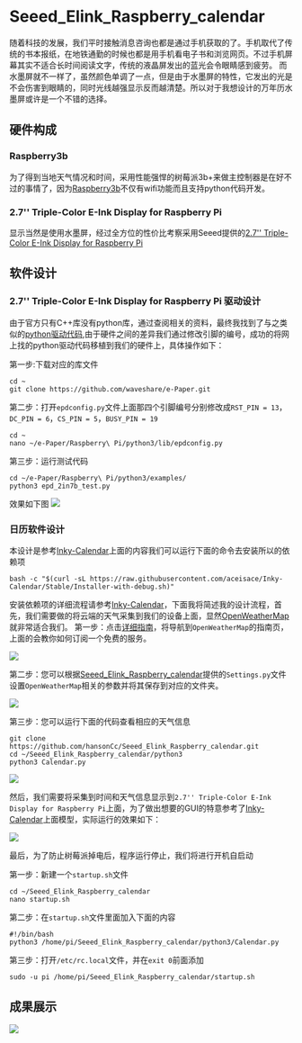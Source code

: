# Seeed_Elink_Raspberry_calendar

随着科技的发展，我们平时接触消息咨询也都是通过手机获取的了。手机取代了传统的书本报纸，在地铁通勤的时候也都是用手机看电子书和浏览网页。不过手机屏幕其实不适合长时间阅读文字，传统的液晶屏发出的蓝光会令眼睛感到疲劳。
而水墨屏就不一样了，虽然颜色单调了一点，但是由于水墨屏的特性，它发出的光是不会伤害到眼睛的，同时光线越强显示反而越清楚。所以对于我想设计的万年历水墨屏或许是一个不错的选择。


## 硬件构成

### Raspberry3b

为了得到当地天气情况和时间，采用性能强悍的树莓派3b+来做主控制器是在好不过的事情了，因为[Raspberry3b](https://www.seeedstudio.com/Raspberry-Pi-3-Model-B-p-2625.html)不仅有wifi功能而且支持python代码开发。

### 2.7'' Triple-Color E-Ink Display for Raspberry Pi

显示当然是使用水墨屏，经过全方位的性价比考察采用Seeed提供的[2.7'' Triple-Color E-Ink Display for Raspberry Pi](https://www.seeedstudio.com/2-7-Triple-Color-E-Ink-Display-for-Raspberry-Pi-p-4042.html)


## 软件设计

### 2.7'' Triple-Color E-Ink Display for Raspberry Pi 驱动设计

由于官方只有C++库没有python库，通过查阅相关的资料，最终我找到了与之类似的[python驱动代码](https://github.com/waveshare/e-Paper/tree/master/Raspberry%20Pi/python3/examples),由于硬件之间的差异我们通过修改引脚的编号，成功的将网上找的python驱动代码移植到我们的硬件上，具体操作如下：

第一步:下载对应的库文件
```shell
cd ~
git clone https://github.com/waveshare/e-Paper.git 
```

第二步：打开`epdconfig.py`文件上面那四个引脚编号分别修改成`RST_PIN = 13`，`DC_PIN = 6`，`CS_PIN = 5`，`BUSY_PIN = 19`

```shell
cd ~
nano ~/e-Paper/Raspberry\ Pi/python3/lib/epdconfig.py
```

第三步：运行测试代码
```shell
cd ~/e-Paper/Raspberry\ Pi/python3/examples/
python3 epd_2in7b_test.py
```

效果如下图
![](https://github.com/hansonCc/Seeed_Elink_Raspberry_calendar/raw/master/pic/demo.jpg)


### 日历软件设计

本设计是参考[Inky-Calendar](https://github.com/aceisace/Inky-Calendar/blob/Stable/Calendar/settings.py.sample)上面的内容我们可以运行下面的命令去安装所以的依赖项

```shell
bash -c "$(curl -sL https://raw.githubusercontent.com/aceisace/Inky-Calendar/Stable/Installer-with-debug.sh)"
```

安装依赖项的详细流程请参考[Inky-Calendar](https://github.com/aceisace/Inky-Calendar/blob/Stable/Calendar/settings.py.sample)，下面我将简述我的设计流程，首先，我们需要做的将云端的天气采集到我们的设备上面，显然[OpenWeatherMap](https://openweathermap.org/)就非常适合我们。
第一步：点击[详细指南](https://openweathermap.org/guide)，将导航到`OpenWeatherMap`的指南页，上面的会教你如何订阅一个免费的服务。

![](https://github.com/hansonCc/Seeed_Elink_Raspberry_calendar/raw/master/pic/How_to_start_Registration_process.JPG)

第二步：您可以根据[Seeed_Elink_Raspberry_calendar](https://github.com/hansonCc/Seeed_Elink_Raspberry_calendar/tree/master/python3)提供的`Settings.py`文件设置`OpenWeatherMap`相关的参数并将其保存到对应的文件夹。

![](https://github.com/hansonCc/Seeed_Elink_Raspberry_calendar/raw/master/pic/settings.JPG)

第三步：您可以运行下面的代码查看相应的天气信息
```shell
git clone https://github.com/hansonCc/Seeed_Elink_Raspberry_calendar.git
cd ~/Seeed_Elink_Raspberry_calendar/python3
python3 Calendar.py
```

![](https://github.com/hansonCc/Seeed_Elink_Raspberry_calendar/raw/master/pic/weather_conduct.JPG)

然后，我们需要将采集到时间和天气信息显示到`2.7'' Triple-Color E-Ink Display for Raspberry Pi`上面，为了做出想要的GUI的特意参考了[Inky-Calendar](https://github.com/aceisace/Inky-Calendar/blob/Stable/Calendar/settings.py.sample)上面模型，实际运行的效果如下：

![](https://github.com/hansonCc/Seeed_Elink_Raspberry_calendar/raw/master/pic/conduct.jpg)

最后，为了防止树莓派掉电后，程序运行停止，我们将进行开机自启动

第一步：新建一个`startup.sh`文件
```shell
cd ~/Seeed_Elink_Raspberry_calendar
nano startup.sh
```
第二步：在`startup.sh`文件里面加入下面的内容
```shell
#!/bin/bash
python3 /home/pi/Seeed_Elink_Raspberry_calendar/python3/Calendar.py
```
第三步：打开`/etc/rc.local`文件，并在`exit 0`前面添加
```shell
sudo -u pi /home/pi/Seeed_Elink_Raspberry_calendar/startup.sh
```

## 成果展示
![](https://github.com/hansonCc/Seeed_Elink_Raspberry_calendar/raw/master/pic/conduct.jpg)

